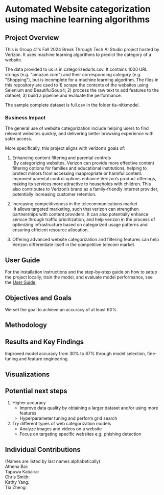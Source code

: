 # Automated Website categorization using machine learning algorithms
## Project Overview
This is Group 41's Fall 2024 Break Through Tech AI Studio project hosted by Verizon. It uses machine learning algorithms to predict the category of a website.

The data provided to us is in categorizedurls.csv. It contains 1000 URL strings (e.g. "amazon.com") and their corresponding category (e.g. "Shopping"), but is incomplete for a machine learning algorithm. The files in this repository are used to 1) scrape the contents of the websites using Selenium and BeautifulSoup4; 2) process the raw text to add features to the dataset; 3) build a pipeline and evaluate the performance.

The sample complete dataset is full.csv in the folder tia-nltkmodel. 

### Business Impact
The general use of website categorization include helping users to find relevant websites quickly, and delivering better browsing experience with safer access.

More specifically, this project aligns with verizon’s goals of:<br/>
1. Enhancing content filtering and parental controls<br/>
&nbsp;By categorizing websites, Verizon can provide more effective content filtering options for families and educational institutions, helping to protect minors from accessing inappropriate or harmful content. Improved parental control options enhance Verizon’s product offerings, making its services more attractive to households with children. This also contributes to Verizon’s brand as a family-friendly internet provider, potentially increasing customer retention.

2. Increasing competitiveness in the telecommunications market<br/>
&nbsp;It allows targeted marketing, such that verizon can strengthen partnerships with content providers. It can also potentially enhance service through traffic prioritization, and help verizon in the process of optimizing infrastructure based on categorized usage patterns and ensuring efficient resource allocation.

3. Offering advanced website categorization and filtering features can help Verizon differentiate itself in the competitive telecom market.

## User Guide
For the installation instructions and the step-by-step guide on how to setup the project locally, train the model, and evaluate model performance, see the [User Guide](UserGuide.md).

## Objectives and Goals
We set the goal to achieve an accuracy of at least 60%.

## Methodology


## Results and Key Findings
Improved model accuracy from 30% to 67% through model selection, fine-tuning and feature engineering.

## Visualizations


## Potential next steps
1. Higher accuracy
    - Improve data quality by obtaining a larger dataset and/or using more features
    - Hyperparameter tuning and perform grid search
2. Try different types of web categorization models
    - Analyze images and videos on a website
    - Focus on targeting specific websites e.g. phishing detection

## Individual Contributions
(Names are listed by last names alphabetically)<br/>
Athena Bai:<br/>
Tapuwa Kabaira:<br/>
Chris Smith:<br/>
Kathy Yang:<br/>
Tia Zheng:<br/>


